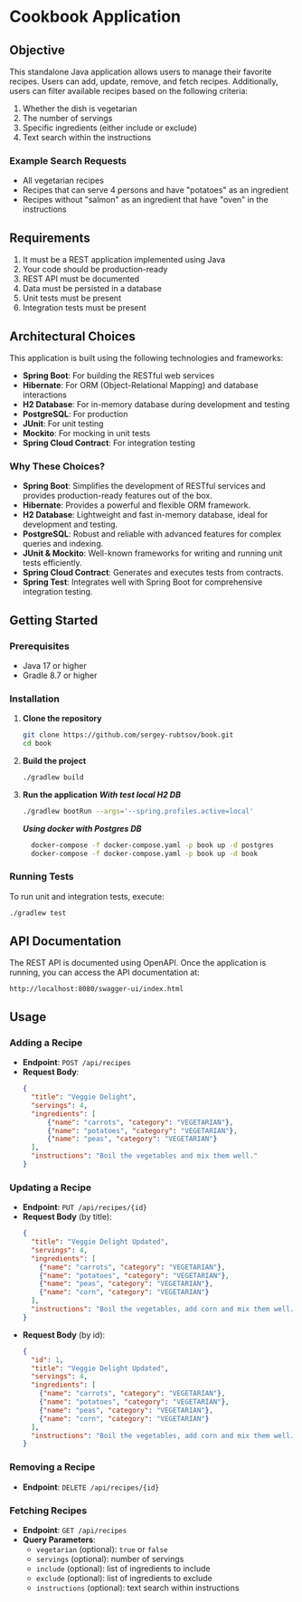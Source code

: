 # Cookbook Application

## Objective

This standalone Java application allows users to manage their favorite recipes. Users can add, update, remove, and fetch recipes. 
Additionally, users can filter available recipes based on the following criteria:
1. Whether the dish is vegetarian
2. The number of servings
3. Specific ingredients (either include or exclude)
4. Text search within the instructions

### Example Search Requests
- All vegetarian recipes
- Recipes that can serve 4 persons and have "potatoes" as an ingredient
- Recipes without "salmon" as an ingredient that have "oven" in the instructions

## Requirements

1. It must be a REST application implemented using Java
2. Your code should be production-ready
3. REST API must be documented
4. Data must be persisted in a database
5. Unit tests must be present
6. Integration tests must be present

## Architectural Choices

This application is built using the following technologies and frameworks:
- **Spring Boot**: For building the RESTful web services
- **Hibernate**: For ORM (Object-Relational Mapping) and database interactions
- **H2 Database**: For in-memory database during development and testing
- **PostgreSQL**: For production
- **JUnit**: For unit testing
- **Mockito**: For mocking in unit tests
- **Spring Cloud Contract**: For integration testing

### Why These Choices?

- **Spring Boot**: Simplifies the development of RESTful services and provides production-ready features out of the box.
- **Hibernate**: Provides a powerful and flexible ORM framework.
- **H2 Database**: Lightweight and fast in-memory database, ideal for development and testing.
- **PostgreSQL**: Robust and reliable with advanced features for complex queries and indexing.
- **JUnit & Mockito**: Well-known frameworks for writing and running unit tests efficiently.
- **Spring Cloud Contract**: Generates and executes tests from contracts.
- **Spring Test**: Integrates well with Spring Boot for comprehensive integration testing.

## Getting Started

### Prerequisites

- Java 17 or higher
- Gradle 8.7 or higher

### Installation

1. **Clone the repository**
   ```sh
   git clone https://github.com/sergey-rubtsov/book.git
   cd book

2. **Build the project**
   ```sh
   ./gradlew build
   ```

3. **Run the application**
   ***With test local H2 DB***
      ```sh
      ./gradlew bootRun --args='--spring.profiles.active=local'
      ```
   ***Using docker with Postgres DB***
      ```sh
        docker-compose -f docker-compose.yaml -p book up -d postgres
        docker-compose -f docker-compose.yaml -p book up -d book
      ```

### Running Tests

To run unit and integration tests, execute:
```sh
./gradlew test
```

## API Documentation

The REST API is documented using OpenAPI. Once the application is running, you can access the API documentation at:
```
http://localhost:8080/swagger-ui/index.html
```

## Usage

### Adding a Recipe

- **Endpoint**: `POST /api/recipes`
- **Request Body**:
  ```json
  {
    "title": "Veggie Delight",
    "servings": 4,
    "ingredients": [
        {"name": "carrots", "category": "VEGETARIAN"}, 
        {"name": "potatoes", "category": "VEGETARIAN"},
        {"name": "peas", "category": "VEGETARIAN"}
    ],
    "instructions": "Boil the vegetables and mix them well."
  }
  ```

### Updating a Recipe

- **Endpoint**: `PUT /api/recipes/{id}`
- **Request Body** (by title):
  ```json
  {
    "title": "Veggie Delight Updated",
    "servings": 4,
    "ingredients": [
      {"name": "carrots", "category": "VEGETARIAN"}, 
      {"name": "potatoes", "category": "VEGETARIAN"},
      {"name": "peas", "category": "VEGETARIAN"}, 
      {"name": "corn", "category": "VEGETARIAN"}
    ],
    "instructions": "Boil the vegetables, add corn and mix them well."
  }
  ```
- **Request Body** (by id):
  ```json
  {
    "id": 1,
    "title": "Veggie Delight Updated",
    "servings": 4,
    "ingredients": [
      {"name": "carrots", "category": "VEGETARIAN"}, 
      {"name": "potatoes", "category": "VEGETARIAN"},
      {"name": "peas", "category": "VEGETARIAN"}, 
      {"name": "corn", "category": "VEGETARIAN"}
    ],
    "instructions": "Boil the vegetables, add corn and mix them well."
  }
  ```

### Removing a Recipe

- **Endpoint**: `DELETE /api/recipes/{id}`

### Fetching Recipes

- **Endpoint**: `GET /api/recipes`
- **Query Parameters**:
   - `vegetarian` (optional): `true` or `false`
   - `servings` (optional): number of servings
   - `include` (optional): list of ingredients to include
   - `exclude` (optional): list of ingredients to exclude
   - `instructions` (optional): text search within instructions
